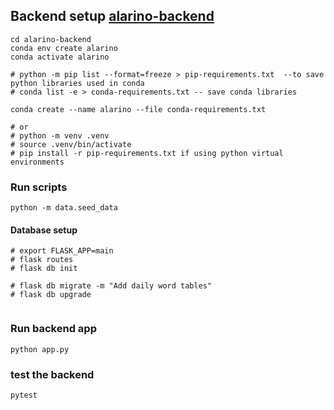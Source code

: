 ## Backend setup [alarino-backend](alarino_backend/)
```
cd alarino-backend
conda env create alarino
conda activate alarino

# python -m pip list --format=freeze > pip-requirements.txt  --to save python libraries used in conda
# conda list -e > conda-requirements.txt -- save conda libraries

conda create --name alarino --file conda-requirements.txt

# or 
# python -m venv .venv
# source .venv/bin/activate
# pip install -r pip-requirements.txt if using python virtual environments
```
### Run scripts
```
python -m data.seed_data

```

#### Database setup
```
# export FLASK_APP=main
# flask routes 
# flask db init

# flask db migrate -m "Add daily word tables"
# flask db upgrade


```

### Run backend app
```
python app.py
```
### test the backend
```
pytest
```